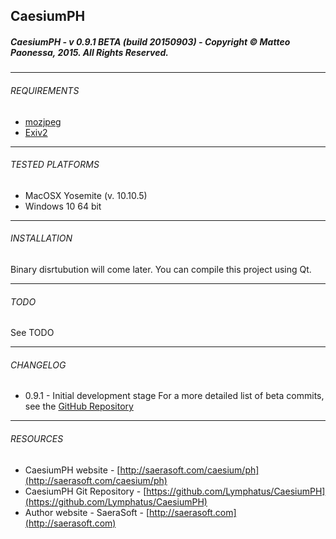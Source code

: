 ## CaesiumPH
##### CaesiumPH - v 0.9.1 BETA (build 20150903) - Copyright &copy; Matteo Paonessa, 2015. All Rights Reserved.

----------

###### REQUIREMENTS
* [mozjpeg](https://github.com/mozilla/mozjpeg)
* [Exiv2](http://www.exiv2.org/)

----------

###### TESTED PLATFORMS
* MacOSX Yosemite (v. 10.10.5)
* Windows 10 64 bit

----------

###### INSTALLATION
Binary disrtubution will come later. You can compile this project using Qt.

----------

###### TODO
See TODO

----------

###### CHANGELOG
* 0.9.1 - Initial development stage
For a more detailed list of beta commits, see the [GitHub Repository](https://github.com/Lymphatus/CaesiumPH)

----------

###### RESOURCES
* CaesiumPH website - [http://saerasoft.com/caesium/ph](http://saerasoft.com/caesium/ph)
* CaesiumPH Git Repository - [https://github.com/Lymphatus/CaesiumPH](https://github.com/Lymphatus/CaesiumPH)
* Author website - SaeraSoft - [http://saerasoft.com](http://saerasoft.com)
